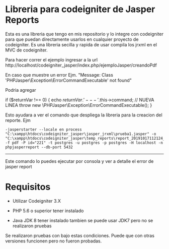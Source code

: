 # Libreria para codeigniter de Jasper Reports

Esta es una libreria que tengo en mis repositorio y lo integre con codeigniter para que puedan directamente usarlos en cualquier proyecto de codeigniter. Es una libreria secilla y rapida de usar compila los jrxml en el MVC de codeigniter.

Para hacer correr el ejemplo ingresar a la url http://localhost/codeigniter_jasper/index.php/ejemploJasper/creandoPdf

En caso que muestre un error Ejm. "Message: Class 'PHPJasper\Exception\ErrorCommandExecutable' not found"

  Podria agregar 

if ($returnVar !== 0) {
      echo $returnVar.'---'.$this->command; // NUEVA LINEA
      throw new \PHPJasper\Exception\ErrorCommandExecutable();
  }

Esto ayudara a ver el comando que despliega la libreria para la creacion del reporte. Ejm

>

    -jasperstarter --locale en process "C:\xampp\htdocs\codeigniter_jasper\jasper_jrxml\prueba1.jasper" -o "C:\xampp\htdocs\codeigniter_jasper\temp_reports\report_20191017112124_5da8db54aeba6" -f pdf -P id="221" -t postgres -u postgres -p postgres -H localhost -n phpjasperreport --db-port 5432

----

Este comando lo puedes ejecutar por consola y ver a detalle el error de jasper report

# Requisitos

- Utilizar Codeigniter 3.X 

- PHP 5.6 o superior tener instalado 

- Java JDK 8 tener instalado tambien se puede usar JDK7 pero no se realizaron pruebas

Se realizaron pruebas con bajo estas condiciones. Puede que con otras versiones funcionen pero no fueron probadas.
